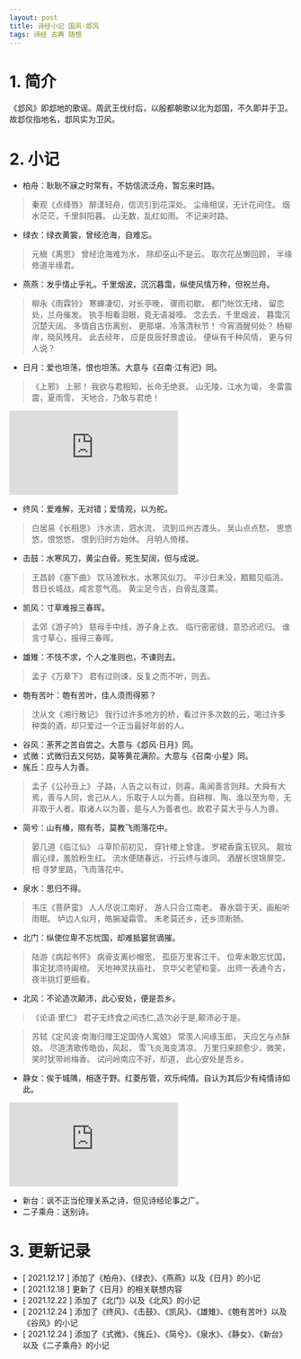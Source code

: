 ```yaml
---
layout: post
title: 诗经小记 国风·邶风
tags: 诗经 古典 随想
---
```


# 1. 简介

《邶风》即邶地的歌谣。周武王伐纣后，以殷都朝歌以北为邶国，不久即并于卫。故邶仅指地名，邶风实为卫风。

# 2. 小记

- 柏舟：耿耿不寐之时常有，不妨信流泛舟，暂忘来时路。

> 秦观《点绛唇》
> 醉漾轻舟，信流引到花深处。
> 尘缘相误，无计花间住。
> 烟水茫茫，千里斜阳暮。
> 山无数，乱红如雨。
> 不记来时路。

- 绿衣：绿衣黄裳，曾经沧海，自难忘。

> 元稹《离思》
> 曾经沧海难为水，
> 除却巫山不是云。
> 取次花丛懒回顾，
> 半缘修道半缘君。

- 燕燕：发乎情止乎礼。千里烟波，沉沉暮霭，纵使风情万种，但祝兰舟。

> 柳永《雨霖铃》
> 寒蝉凄切，对长亭晚，
> 骤雨初歇。
> 都门帐饮无绪，
> 留恋处，兰舟催发。
> 执手相看泪眼，竟无语凝噎。
> 念去去，千里烟波，
> 暮霭沉沉楚天阔。
> 多情自古伤离别，
> 更那堪，冷落清秋节！
> 今宵酒醒何处？
> 杨柳岸，晓风残月。
> 此去经年，
> 应是良辰好景虚设。
> 便纵有千种风情，
> 更与何人说？

- 日月：爱也坦荡，恨也坦荡。大意与《召南·江有汜》同。

> 《上邪》
> 上邪！
> 我欲与君相知，长命无绝衰。
> 山无陵，江水为竭，
> 冬雷震震，夏雨雪，
> 天地合，乃敢与君绝！

<div class="video-frame"><iframe src="https://www.youtube.com/embed/nku5zFMZAdU" title="YouTube video player" frameborder="0" allowfullscreen></iframe></div>

- 终风：爱难解，无对错；爱情观，以为舵。

> 白居易《长相思》
> 汴水流，泗水流，
> 流到瓜州古渡头。
> 吴山点点愁。
> 思悠悠，恨悠悠，
> 恨到归时方始休。
> 月明人倚楼。

- 击鼓：水寒风刀，黄尘白骨。死生契阔，但与成说。

> 王昌龄《塞下曲》
> 饮马渡秋水，水寒风似刀。
> 平沙日未没，黯黯见临洮。
> 昔日长城战，咸言意气高。
> 黄尘足今古，白骨乱蓬蒿。

- 凯风：寸草难报三春晖。

> 孟郊《游子吟》
> 慈母手中线，游子身上衣。
> 临行密密缝，意恐迟迟归。
> 谁言寸草心，报得三春晖。

- 雄雉：不忮不求，个人之准则也，不谏则去。

> 孟子《万章下》
> 君有过则谏，反复之而不听，则去。

- 匏有苦叶：匏有苦叶，佳人须而得邪？

> 沈从文《湘行散记》
> 我行过许多地方的桥，看过许多次数的云，喝过许多种类的酒，却只爱过一个正当最好年龄的人。

- 谷风：荼荠之苦自尝之。大意与《邶风·日月》同。
- 式微：式微归去又何妨，莫等黄花满阶。大意与《召南·小星》同。
- 旄丘：应与人为善。

> 孟子《公孙丑上》
> 子路，人告之以有过，则喜。禹闻善言则拜。大舜有大焉，善与人同，舍己从人，乐取于人以为善。自耕稼、陶、渔以至为帝，无非取于人者。取诸人以为善，是与人为善者也。故君子莫大乎与人为善。

- 简兮：山有榛，隰有苓，莫教飞雨落花中。

> 晏几道《临江仙》
> 斗草阶前初见，
> 穿针楼上曾逢。
> 罗裙香露玉钗风。
> 靓妆眉沁绿，羞脸粉生红。
> 流水便随春远，
> 行云终与谁同。
> 酒醒长恨锦屏空。相
> 寻梦里路，飞雨落花中。

- 泉水：思归不得。

> 韦庄《菩萨蛮》
> 人人尽说江南好，
> 游人只合江南老。
> 春水碧于天，画船听雨眠。
> 垆边人似月，皓腕凝霜雪。
> 未老莫还乡，还乡须断肠。

- 北门：纵使位卑不忘忧国，却难抵窭贫谪摧。

> 陆游《病起书怀》
> 病骨支离纱帽宽，
> 孤臣万里客江干。
> 位卑未敢忘忧国，
> 事定犹须待阖棺。
> 天地神灵扶庙社，
> 京华父老望和銮。
> 出师一表通今古，
> 夜半挑灯更细看。

- 北风：不论造次颠沛，此心安处，便是吾乡。

> 《论语·里仁》
> 君子无终食之间违仁,造次必于是,颠沛必于是。

> 苏轼《定风波·南海归赠王定国侍人寓娘》
> 常羡人间琢玉郎，
> 天应乞与点酥娘。
> 尽道清歌传皓齿，风起，
> 雪飞炎海变清凉。
> 万里归来颜愈少，微笑，
> 笑时犹带岭梅香。
> 试问岭南应不好，却道，
> 此心安处是吾乡。

- 静女：俟于城隅，相逐于野。红菱彤管，欢乐纯情。自认为其后少有纯情诗如此。

<div class="video-frame"><iframe src="https://www.youtube.com/embed/5feTFHpGQ5c" title="YouTube video player" frameborder="0" allowfullscreen></iframe></div>

- 新台：讽不正当伦理关系之诗，但见诗经论事之广。
- 二子乘舟：送别诗。

# 3. 更新记录

- [ 2021.12.17 ] 添加了《柏舟》、《绿衣》、《燕燕》以及《日月》的小记
- [ 2021.12.18 ] 更新了《日月》的相关联想内容
- [ 2021.12.22 ] 添加了《北门》以及《北风》的小记
- [ 2021.12.24 ] 添加了《终风》、《击鼓》、《凯风》、《雄雉》、《匏有苦叶》以及《谷风》的小记
- [ 2021.12.24 ] 添加了《式微》、《旄丘》、《简兮》、《泉水》、《静女》、《新台》以及《二子乘舟》的小记
